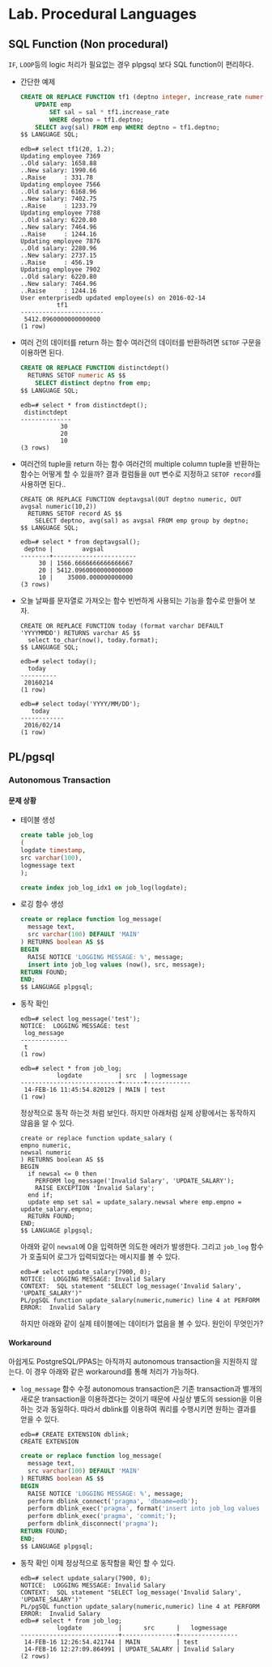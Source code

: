 # Lab. Procedural Languages

## SQL Function (Non procedural)

`IF`, `LOOP`등의 logic 처리가 필요없는 경우 plpgsql 보다 SQL function이 편리하다.

* 간단한 예제
  ```SQL
  CREATE OR REPLACE FUNCTION tf1 (deptno integer, increase_rate numeric) RETURNS numeric AS $$
      UPDATE emp
          SET sal = sal * tf1.increase_rate
          WHERE deptno = tf1.deptno;
      SELECT avg(sal) FROM emp WHERE deptno = tf1.deptno;
  $$ LANGUAGE SQL;
  ```

  ```
  edb=# select tf1(20, 1.2);
  Updating employee 7369
  ..Old salary: 1658.88
  ..New salary: 1990.66
  ..Raise     : 331.78
  Updating employee 7566
  ..Old salary: 6168.96
  ..New salary: 7402.75
  ..Raise     : 1233.79
  Updating employee 7788
  ..Old salary: 6220.80
  ..New salary: 7464.96
  ..Raise     : 1244.16
  Updating employee 7876
  ..Old salary: 2280.96
  ..New salary: 2737.15
  ..Raise     : 456.19
  Updating employee 7902
  ..Old salary: 6220.80
  ..New salary: 7464.96
  ..Raise     : 1244.16
  User enterprisedb updated employee(s) on 2016-02-14
            tf1          
  -----------------------
   5412.0960000000000000
  (1 row)
  ```

* 여러 건의 데이터를 return 하는 함수
여러건의 데이터를 반환하려면 `SETOF` 구문을 이용하면 된다.

  ```sql
  CREATE OR REPLACE FUNCTION distinctdept()
    RETURNS SETOF numeric AS $$
      SELECT distinct deptno from emp;
  $$ LANGUAGE SQL;
  ```

  ```
  edb=# select * from distinctdept();
   distinctdept 
  --------------
             30
             20
             10
  (3 rows)
  ```

* 여러건의 tuple을 return 하는 함수
  여러건의 multiple column tuple을 반환하는 함수는 어떻게 할 수 있을까? 결과 컬럼들을 `OUT` 변수로 지정하고 `SETOF record`를 사용하면 된다..

  ```
  CREATE OR REPLACE FUNCTION deptavgsal(OUT deptno numeric, OUT avgsal numeric(10,2))
    RETURNS SETOF record AS $$
      SELECT deptno, avg(sal) as avgsal FROM emp group by deptno;
  $$ LANGUAGE SQL;
  ```

  ```
  edb=# select * from deptavgsal();
   deptno |        avgsal
  --------+-----------------------
       30 | 1566.6666666666666667
       20 | 5412.0960000000000000
       10 |    35000.000000000000
  (3 rows)
  ```

* 오늘 날짜를 문자열로 가져오는 함수
  빈번하게 사용되는 기능을 함수로 만들어 보자.

  ```
  CREATE OR REPLACE FUNCTION today (format varchar DEFAULT 'YYYYMMDD') RETURNS varchar AS $$
    select to_char(now(), today.format);
  $$ LANGUAGE SQL;
  ```

  ```
  edb=# select today();
    today   
  ----------
   20160214
  (1 row)

  edb=# select today('YYYY/MM/DD');
     today    
  ------------
   2016/02/14
  (1 row)
  ```

## PL/pgsql

### Autonomous Transaction

#### 문제 상황

* 테이블 생성
  ```sql
  create table job_log
  (
  logdate timestamp,
  src varchar(100),
  logmessage text
  );

  create index job_log_idx1 on job_log(logdate);
  ```

* 로깅 함수 생성
  ```sql
  create or replace function log_message(
    message text,
    src varchar(100) DEFAULT 'MAIN'
  ) RETURNS boolean AS $$
  BEGIN
    RAISE NOTICE 'LOGGING MESSAGE: %', message;
    insert into job_log values (now(), src, message);
  RETURN FOUND;
  END;
  $$ LANGUAGE plpgsql;
  ```

* 동작 확인
  ```
  edb=# select log_message('test');
  NOTICE:  LOGGING MESSAGE: test
   log_message 
  -------------
   t
  (1 row)

  edb=# select * from job_log;
            logdate          | src  | logmessage 
  ---------------------------+------+------------
   14-FEB-16 11:45:54.820129 | MAIN | test
  (1 row)
  ```

  정상적으로 동작 하는것 처럼 보인다. 하지만 아래처럼 실제 상황에서는 동작하지 않음을 알 수 있다.

  ```
  create or replace function update_salary (
  empno numeric,
  newsal numeric
  ) RETURNS boolean AS $$
  BEGIN
    if newsal <= 0 then
      PERFORM log_message('Invalid Salary', 'UPDATE_SALARY');
      RAISE EXCEPTION 'Invalid Salary';
    end if;
    update emp set sal = update_salary.newsal where emp.empno = update_salary.empno;
    RETURN FOUND;
  END;
  $$ LANGUAGE plpgsql;
  ```

  아래와 같이 `newsal`에 0을 입력하면 의도한 에러가 발생한다. 그리고 `job_log` 함수가 호출되어 로그가 입력되었다는 메시지를 볼 수 있다.

  ```
  edb=# select update_salary(7900, 0);
  NOTICE:  LOGGING MESSAGE: Invalid Salary
  CONTEXT:  SQL statement "SELECT log_message('Invalid Salary', 'UPDATE_SALARY')"
  PL/pgSQL function update_salary(numeric,numeric) line 4 at PERFORM
  ERROR:  Invalid Salary
  ```

  하지만 아래와 같이 실제 테이블에는 데이터가 없음을 볼 수 있다. 원인이 무엇인가?

#### Workaround

아쉽게도 PostgreSQL/PPAS는 아직까지 autonomous transaction을 지원하지 않는다. 이 경우 아래와 같은 workaround를 통해 처리가 가능하다.

* `log_message` 함수 수정
autonomous transaction은 기존 transaction과 별개의 새로운 transaction을 이용하겠다는 것이기 때문에 사실상 별도의 session을 이용하는 것과 동일하다. 따라서 dblink를 이용하여 쿼리를 수행시키면 원하는 결과를 얻을 수 있다.
  ```
  edb=# CREATE EXTENSION dblink;
  CREATE EXTENSION
  ```

  ```sql
  create or replace function log_message(
    message text,
    src varchar(100) DEFAULT 'MAIN'
  ) RETURNS boolean AS $$
  BEGIN
    RAISE NOTICE 'LOGGING MESSAGE: %', message;
    perform dblink_connect('pragma', 'dbname=edb');
    perform dblink_exec('pragma', format('insert into job_log values (now(), %L, %L);', src, message));
    perform dblink_exec('pragma', 'commit;');
    perform dblink_disconnect('pragma');
  RETURN FOUND;
  END;
  $$ LANGUAGE plpgsql;
  ```

* 동작 확인
  이제 정상적으로 동작함을 확인 할 수 있다.

  ```
  edb=# select update_salary(7900, 0);
  NOTICE:  LOGGING MESSAGE: Invalid Salary
  CONTEXT:  SQL statement "SELECT log_message('Invalid Salary', 'UPDATE_SALARY')"
  PL/pgSQL function update_salary(numeric,numeric) line 4 at PERFORM
  ERROR:  Invalid Salary
  edb=# select * from job_log;
            logdate          |      src      |   logmessage   
  ---------------------------+---------------+----------------
   14-FEB-16 12:26:54.421744 | MAIN          | test
   14-FEB-16 12:27:09.864991 | UPDATE_SALARY | Invalid Salary
  (2 rows)
  ```
